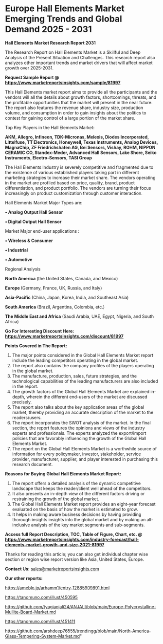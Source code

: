  # Europe Hall Elements Market Emerging Trends and Global Demand 2025 - 2031

<strong>Hall Elements Market Research Report 2031</strong>

The Research Report on Hall Elements Market is a Skillful and Deep Analysis of the Present Situation and Challenges. This research report also analyzes other important trends and market drivers that will affect market growth over 2025-2031.

<strong>Request Sample Report @ <a href=https://www.marketreportsinsights.com/sample/81997>https://www.marketreportsinsights.com/sample/81997</a></strong>

This Hall Elements market report aims to provide all the participants and the vendors will all the details about growth factors, shortcomings, threats, and the profitable opportunities that the market will present in the near future. The report also features the revenue share, industry size, production volume, and consumption in order to gain insights about the politics to contest for gaining control of a large portion of the market share.

Top Key Players in the Hall Elements Market:

<strong>AKM, Allegro, Infineon, TDK-Micronas, Melexis, Diodes Incorporated, Littelfuse, TT Electronics, Honeywell, Texas Instruments, Analog Devices, MagnaChip, ZF Friedrichshafen AG, Bei Sensors, Vishay, ROHM, NIPPON CERAMIC CO, Standex-Meder, Advanced Hall Sensors, Lake Shore, Seiko Instruments, Electro-Sensors, TASI Group</strong>

The Hall Elements Industry is severely competitive and fragmented due to the existence of various established players taking part in different marketing strategies to increase their market share. The vendors operating in the market are profiled based on price, quality, brand, product differentiation, and product portfolio. The vendors are turning their focus increasingly on product customization through customer interaction.

Hall Elements Market Major Types are:

<strong>• Analog Output Hall Sensor

• Digital Output Hall Sensor</strong>

Market Major end-user applications :

<strong>• Wireless & Consumer

• Industrial

• Automotive</strong>

Regional Analysis

</u><strong><b>North America</b></strong> (the United States, Canada, and Mexico)

<strong><b>Europe </b></strong>(Germany, France, UK, Russia, and Italy)

<strong><b>Asia-Pacific</b></strong> (China, Japan, Korea, India, and Southeast Asia)

<strong><b>South America</b></strong> (Brazil, Argentina, Colombia, etc.)

<strong><b>The Middle East and Africa</b></strong> (Saudi Arabia, UAE, Egypt, Nigeria, and South Africa)

<strong>Go For Interesting Discount Here: <a href=https://www.marketreportsinsights.com/discount/81997>https://www.marketreportsinsights.com/discount/81997</a></strong>

<strong>Points Covered in The Report:</strong>
<ol>
  <li>The major points considered in the Global Hall Elements Market report include the leading competitors operating in the global market.</li>
  <li>The report also contains the company profiles of the players operating in the global market.</li>
  <li>The manufacture, production, sales, future strategies, and the technological capabilities of the leading manufacturers are also included in the report.</li>
  <li>The growth factors of the Global Hall Elements Market are explained in-depth, wherein the different end-users of the market are discussed precisely.</li>
  <li>The report also talks about the key application areas of the global market, thereby providing an accurate description of the market to the readers/users.</li>
  <li>The report incorporates the SWOT analysis of the market. In the final section, the report features the opinions and views of the industry experts and professionals. The experts analyzed the export/import policies that are favorably influencing the growth of the Global Hall Elements Market.</li>
  <li>The report on the Global Hall Elements Market is a worthwhile source of information for every policymaker, investor, stakeholder, service provider, manufacturer, supplier, and player interested in purchasing this research document.</li>
</ol>
<strong>Reasons for Buying Global Hall Elements Market Report:</strong>

<ol>
  <li>The report offers a detailed analysis of the dynamic competitive landscape that keeps the reader/client well ahead of the competitors.</li>
  <li>It also presents an in-depth view of the different factors driving or restraining the growth of the global market.</li>
  <li>The Global Hall Elements Market report provides an eight-year forecast evaluated on the basis of how the market is estimated to grow.</li>
  <li>It helps in making aware business decisions by having providing thorough insights insights into the global market and by making an all-inclusive analysis of the key market segments and sub-segments.</li>
</ol>
<strong>Access full Report Description, TOC, Table of Figure, Chart, etc. @ <a href=https://www.marketreportsinsights.com/industry-forecast/hall-elements-market-growth-and-size-2021-81997>https://www.marketreportsinsights.com/industry-forecast/hall-elements-market-growth-and-size-2021-81997</a></strong>


Thanks for reading this article; you can also get individual chapter wise section or region wise report version like Asia, United States, Europe.

<strong>Contact Us:</strong>
sales@marketreportsinsights.com

<strong>Our other reports:</strong>

<a href=https://ameblo.jp/arhamm1/entry-12885909891.html>https://ameblo.jp/arhamm1/entry-12885909891.html</a>

<a href=https://tanomuno.com/illust/450595>https://tanomuno.com/illust/450595</a>

<a href=https://github.com/tyagianjali24/ANJALI/blob/main/Europe-Polycrystalline-Mullite-Board-Market.md>https://github.com/tyagianjali24/ANJALI/blob/main/Europe-Polycrystalline-Mullite-Board-Market.md</a>

<a href=https://tanomuno.com/illust/451411>https://tanomuno.com/illust/451411</a>

<a href=https://github.com/arshdeep76555/trendingg/blob/main/North-America-Glass-Tempering-System-Market.md>https://github.com/arshdeep76555/trendingg/blob/main/North-America-Glass-Tempering-System-Market.md</a>"
